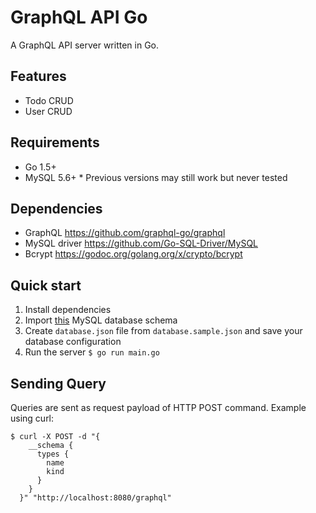 # GraphQL API Go

A GraphQL API server written in Go.

## Features

* Todo CRUD
* User CRUD

## Requirements
* Go 1.5+
* MySQL 5.6+
\* Previous versions may still work but never tested

## Dependencies

* GraphQL https://github.com/graphql-go/graphql
* MySQL driver https://github.com/Go-SQL-Driver/MySQL
* Bcrypt https://godoc.org/golang.org/x/crypto/bcrypt

## Quick start

1. Install dependencies
2. Import [this](https://gist.githubusercontent.com/dhanui/9144519f8320fd69b860/raw/f8e524c5e4a7815e02bb48ac682aa212bd083d89/api_test.sql) MySQL database schema
3. Create `database.json` file from `database.sample.json` and save your database configuration
4. Run the server `$ go run main.go`

## Sending Query

Queries are sent as request payload of HTTP POST command. Example using curl:

    $ curl -X POST -d "{
        __schema {
          types {
            name
            kind
          }
        }
      }" "http://localhost:8080/graphql"
